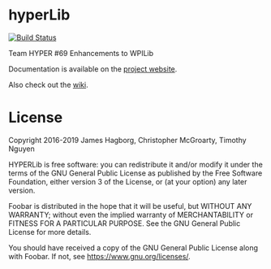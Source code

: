 # hyperLib

[![Build Status](https://travis-ci.org/teamhyper/hyperLib.svg?branch=master)](https://travis-ci.org/teamhyper/hyperLib)

Team HYPER #69 Enhancements to WPILib

Documentation is available on the [project website](https://teamhyper.github.io/hyperLib).

Also check out the [wiki](https://github.com/teamhyper/hyperlib/wiki).

# License
Copyright 2016-2019 James Hagborg, Christopher McGroarty, Timothy Nguyen

HYPERLib is free software: you can redistribute it and/or modify it
under the terms of the GNU General Public License as published by
the Free Software Foundation, either version 3 of the License, or
(at your option) any later version.
	
Foobar is distributed in the hope that it will be useful, but WITHOUT
ANY WARRANTY; without even the implied warranty of MERCHANTABILITY or
FITNESS FOR A PARTICULAR PURPOSE.  See the GNU General Public License
for more details.

You should have received a copy of the GNU General Public License
along with Foobar.  If not, see <https://www.gnu.org/licenses/>.
